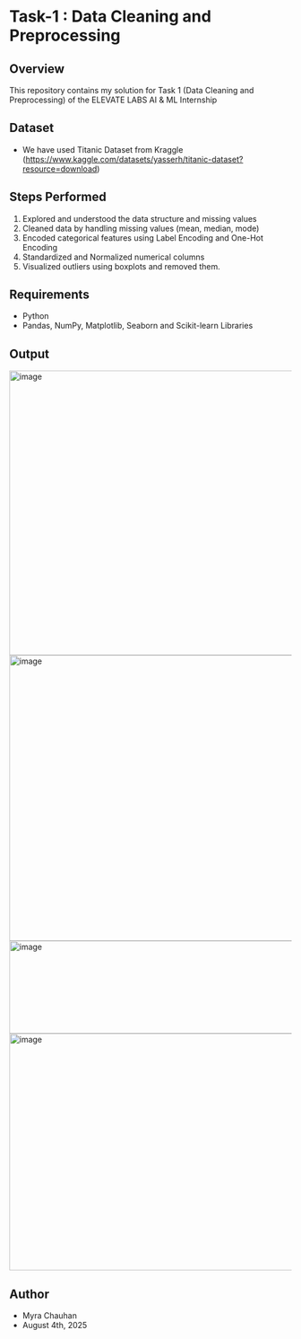 # Task-1 : Data Cleaning and Preprocessing

## Overview
This repository contains my solution for Task 1 (Data Cleaning and Preprocessing) of the ELEVATE LABS AI & ML Internship

## Dataset
- We have used Titanic Dataset from Kraggle (https://www.kaggle.com/datasets/yasserh/titanic-dataset?resource=download)

## Steps Performed
1. Explored and understood the data structure and missing values
2. Cleaned data by handling missing values (mean, median, mode)
3. Encoded categorical features using Label Encoding and One-Hot Encoding
4. Standardized and Normalized numerical columns
5. Visualized outliers using boxplots and removed them.

## Requirements
- Python
- Pandas, NumPy, Matplotlib, Seaborn and Scikit-learn Libraries

## Output
<img width="1094" height="507" alt="image" src="https://github.com/user-attachments/assets/3c722106-8372-4160-bc4b-8203dafe53db" />
<img width="649" height="509" alt="image" src="https://github.com/user-attachments/assets/8f3259eb-34db-4a75-8dfc-320713abe5fe" />
<img width="651" height="165" alt="image" src="https://github.com/user-attachments/assets/dc532f3f-b90f-4c5a-91c7-dc4074a94a99" />
<img width="586" height="422" alt="image" src="https://github.com/user-attachments/assets/fe9badd9-49dd-40b5-a5a5-2cdf55909e57" />


## Author
- Myra Chauhan
- August 4th, 2025
